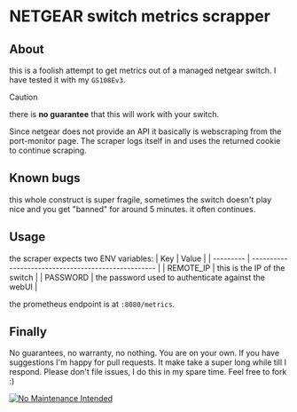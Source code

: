 # NETGEAR switch metrics scrapper

## About
this is a foolish attempt to get metrics out of a managed netgear switch. I have tested it with my `GS108Ev3`.
> [!CAUTION]
> there is **no guarantee** that this will work with your switch.

Since netgear does not provide an API it basically is webscraping from the port-monitor page. The scraper logs itself in and uses the returned cookie to continue scraping.
## Known bugs
this whole construct is super fragile, sometimes the switch doesn't play nice and you get "banned" for around 5 minutes. it often continues.

## Usage
the scraper expects two ENV variables:
| Key       | Value                                               |
| --------- | --------------------------------------------------- |
| REMOTE_IP | this is the IP of the switch                        |
| PASSWORD  | the password used to authenticate against the webUI |

the prometheus endpoint is at `:8080/metrics`.
## Finally
No guarantees, no warranty, no nothing. You are on your own.
If you have suggestions I'm happy for pull requests. It make take a super long while till I respond. Please don't file issues, I do this in my spare time. Feel free to fork :)

[![No Maintenance Intended](http://unmaintained.tech/badge.svg)](http://unmaintained.tech/)